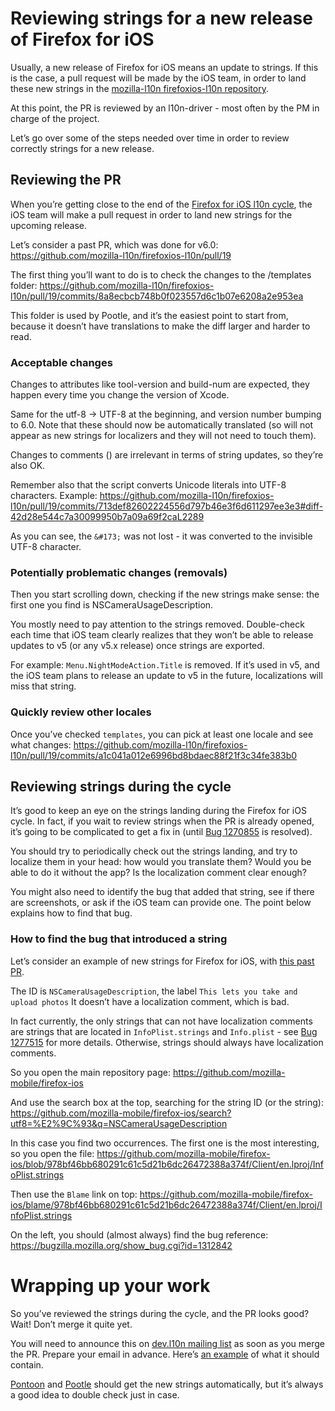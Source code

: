 # Reviewing strings for a new release of Firefox for iOS
Usually, a new release of Firefox for iOS means an update to strings. If this is the case, a pull request will be made by the iOS team, in order to land these new strings in the [mozilla-l10n firefoxios-l10n repository](https://github.com/mozilla-l10n/firefoxios-l10n).

At this point, the PR is reviewed by an l10n-driver - most often by the PM in charge of the project.

Let’s go over some of the steps needed over time in order to review correctly strings for a new release.

## Reviewing the PR
When you’re getting close to the end of the [Firefox for iOS l10n cycle](https://wiki.mozilla.org/Firefox_for_iOS_Train_Schedule), the iOS team will make a pull request in order to land new strings for the upcoming release.

Let’s consider a past PR, which was done for v6.0:
https://github.com/mozilla-l10n/firefoxios-l10n/pull/19

The first thing you’ll want to do is to check the changes to the /templates folder:
https://github.com/mozilla-l10n/firefoxios-l10n/pull/19/commits/8a8ecbcb748b0f023557d6c1b07e6208a2e953ea

This folder is used by Pootle, and it’s the easiest point to start from, because it doesn’t have translations to make the diff larger and harder to read.

### Acceptable changes
Changes to attributes like tool-version and build-num are expected, they happen every time you change the version of Xcode.

Same for the utf-8 -> UTF-8 at the beginning, and version number bumping to 6.0. Note that these should now be automatically translated (so will not appear as new strings for localizers and they will not need to touch them).

Changes to comments (<note>) are irrelevant in terms of string updates, so they’re also OK.

Remember also that the script converts Unicode literals into UTF-8 characters. Example: https://github.com/mozilla-l10n/firefoxios-l10n/pull/19/commits/713def82602224556d797b46e3f6d611297ee3e3#diff-42d28e544c7a30099950b7a09a69f2caL2289

As you can see, the `&#173;` was not lost - it was converted to the invisible UTF-8 character.

### Potentially problematic changes (removals)
Then you start scrolling down, checking if the new strings make sense: the first one you find is NSCameraUsageDescription.

You mostly need to pay attention to the strings removed. Double-check each time that iOS team clearly realizes that they won’t be able to release updates to v5 (or any v5.x release) once strings are exported.

For example: `Menu.NightModeAction.Title` is removed. If it’s used in v5, and the iOS team plans to release an update to v5 in the future, localizations will miss that string.

### Quickly review other locales
Once you’ve checked `templates`, you can pick at least one locale and see what changes:
https://github.com/mozilla-l10n/firefoxios-l10n/pull/19/commits/a1c041a012e6996bd8bdaec88f21f3c34fe383b0

## Reviewing strings during the cycle
It’s good to keep an eye on the strings landing during the Firefox for iOS cycle. In fact, if you wait to review strings when the PR is already opened, it’s going to be complicated to get a fix in (until [Bug 1270855](https://bugzilla.mozilla.org/show_bug.cgi?id=1270855) is resolved).

You should try to periodically check out the strings landing, and try to localize them in your head: how would you translate them? Would you be able to do it without the app? Is the localization comment clear enough?

You might also need to identify the bug that added that string, see if there are screenshots, or ask if the iOS team can provide one. The point below explains how to find that bug.

### How to find the bug that introduced a string
Let’s consider an example of new strings for Firefox for iOS, with [this past PR](https://github.com/mozilla-l10n/firefoxios-l10n/pull/19).

The ID is `NSCameraUsageDescription`, the label `This lets you take and upload photos`
It doesn’t have a localization comment, which is bad. 

In fact currently, the only strings that can not have localization comments are strings that are located in `InfoPlist.strings` and `Info.plist` - see [Bug 1277515](https://bugzilla.mozilla.org/show_bug.cgi?id=1277515) for more details. Otherwise, strings should always have localization comments.

So you open the main repository page:
https://github.com/mozilla-mobile/firefox-ios

And use the search box at the top, searching for the string ID (or the string):
https://github.com/mozilla-mobile/firefox-ios/search?utf8=%E2%9C%93&q=NSCameraUsageDescription

In this case you find two occurrences. The first one is the most interesting, so you open the file:
https://github.com/mozilla-mobile/firefox-ios/blob/978bf46bb680291c61c5d21b6dc26472388a374f/Client/en.lproj/InfoPlist.strings

Then use the `Blame` link on top:
https://github.com/mozilla-mobile/firefox-ios/blame/978bf46bb680291c61c5d21b6dc26472388a374f/Client/en.lproj/InfoPlist.strings

On the left, you should (almost always) find the bug reference:
https://bugzilla.mozilla.org/show_bug.cgi?id=1312842

# Wrapping up your work
So you’ve reviewed the strings during the cycle, and the PR looks good? Wait! Don’t merge it quite yet.

You will need to announce this on [dev.l10n mailing list](https://lists.mozilla.org/listinfo/dev-l10n) as soon as you merge the PR. Prepare your email in advance. Here’s [an example](https://groups.google.com/forum/#!searchin/mozilla.dev.l10n/ios$20v7%7Csort:relevance/mozilla.dev.l10n/oR5u3MdMLgE/952I4eyADAAJ) of what it should contain.

[Pontoon](https://pontoon.mozilla.org/projects/firefox-for-ios/) and [Pootle](https://mozilla.locamotion.org/projects/ios/) should get the new strings automatically, but it’s always a good idea to double check just in case.
